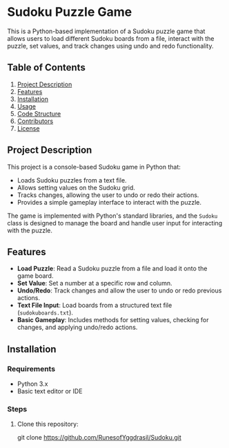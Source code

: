 # Sudoku Puzzle Game

This is a Python-based implementation of a Sudoku puzzle game that allows users to load different Sudoku boards from a file, interact with the puzzle, set values, and track changes using undo and redo functionality.

## Table of Contents
1. [Project Description](#project-description)
2. [Features](#features)
3. [Installation](#installation)
4. [Usage](#usage)
5. [Code Structure](#code-structure)
6. [Contributors](#contributors)
7. [License](#license)

## Project Description

This project is a console-based Sudoku game in Python that:
- Loads Sudoku puzzles from a text file.
- Allows setting values on the Sudoku grid.
- Tracks changes, allowing the user to undo or redo their actions.
- Provides a simple gameplay interface to interact with the puzzle.

The game is implemented with Python's standard libraries, and the `Sudoku` class is designed to manage the board and handle user input for interacting with the puzzle.

## Features

- **Load Puzzle**: Read a Sudoku puzzle from a file and load it onto the game board.
- **Set Value**: Set a number at a specific row and column.
- **Undo/Redo**: Track changes and allow the user to undo or redo previous actions.
- **Text File Input**: Load boards from a structured text file (`sudokuboards.txt`).
- **Basic Gameplay**: Includes methods for setting values, checking for changes, and applying undo/redo actions.

## Installation

### Requirements

- Python 3.x
- Basic text editor or IDE

### Steps

1. Clone this repository:

   git clone https://github.com/RunesofYggdrasil/Sudoku.git
